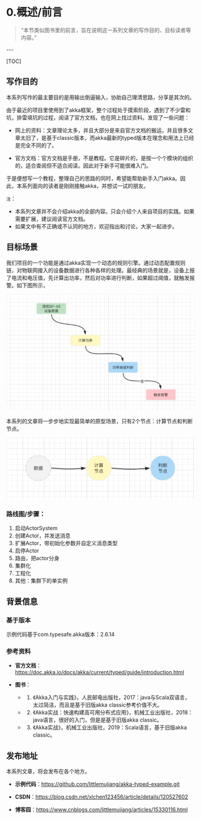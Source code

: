 # 0.概述/前言

> “本节类似图书里的前言，旨在说明这一系列文章的写作目的、目标读者等内容。”

<p id = "build"></p>
---

[TOC]


## 写作目的

本系列写作的最主要目的是用输出倒逼输入，协助自己理清思路，分享是其次的。

由于最近的项目里使用到了akka框架，整个过程处于摸索阶段，遇到了不少雷和坑，排雷填坑的过程，阅读了官方文档，也在网上找过资料。发现了一些问题：

* 网上的资料：文章理论太多，并且大部分是来自官方文档的搬运，并且很多文章太旧了，是基于classic版本，而akka最新的typed版本在理念和用法上已经是完全不同的了。

* 官方文档：官方文档是手册，不是教程。它是碎片的，是按一个个模块的组织的，适合查阅但不适合阅读。因此对于新手可能很难入门。

于是便想写一个教程，整理自己的思路的同时，希望能帮助新手入门akka。因此，本系列面向的读者是刚刚接触akka，并想试一试的朋友。


`注`：
* 本系列文章并不会介绍akka的全部内容。只会介绍个人来自项目的实践。如果需要扩展，建议阅读官方文档。
* 如果文中有不正确或不认同的地方，欢迎指出和讨论，大家一起进步。

## 目标场景

我们项目的一个功能是通过akka实现一个动态的规则引擎。通过动态配置规则链，对物联网接入的设备数据进行各种各样的处理。最经典的场景就是，设备上报了电流和电压值，先计算出功率，然后对功率进行判断，如果超过阈值，就触发报警。如下图所示，

![场景](media/16288476159690/16310709670923.jpg)


本系列的文章将一步步地实现最简单的原型场景，只有2个节点：计算节点和判断节点。

![](media/16288476159690/16310711674584.jpg)


### 路线图/步骤：

1. 启动ActorSystem
2. 创建Actor，并发送消息
3. 扩展Actor，带初始化参数并自定义消息类型
4. 启停Actor
5. 路由，把actor分身
6. 集群化
7. 工程化
8. 其他：集群下的单实例


## 背景信息

### 基于版本

示例代码基于com.typesafe.akka版本：2.6.14

### 参考资料

* **官方文档**： https://doc.akka.io/docs/akka/current/typed/guide/introduction.html

* **图书**：
    - 1. 《Akka入门与实践》，人民邮电出版社，2017：java与Scala双语言，太过简洁，而且是基于旧版akka classic参考价值不大。
    - 2. 《Akka实战：快速构建高可用分布式应用》，机械工业出版社，2018：java语言，很好的入门，但是是基于旧版akka classic。
    - 3. 《Akka实战》，机械工业出版社，2019：Scala语言，基于旧版akka classic。


## 发布地址

本系列文章，将会发布在各个地方。

* **示例代码**：https://github.com/littlemujiang/akka-typed-example.git

* **CSDN**：https://blog.csdn.net/xlchen123456/article/details/120527602
* **博客园**：https://www.cnblogs.com/littlemujiang/articles/15330116.html


